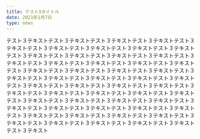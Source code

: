 ```yaml
---
title: テスト3タイトル
date: 2021年1月7日
type: news
---
```

テスト３テキストテスト３テキストテスト３テキストテスト３テキストテスト３テキストテスト３テキストテスト３テキストテスト３テキストテスト３テキストテスト３テキストテスト３テキストテスト３テキストテスト３テキストテスト３テキストテスト３テキストテスト３テキストテスト３テキストテスト３テキストテスト３テキストテスト３テキストテスト３テキストテスト３テキストテスト３テキストテスト３テキストテスト３テキストテスト３テキストテスト３テキストテスト３テキストテスト３テキストテスト３テキストテスト３テキストテスト３テキストテスト３テキストテスト３テキストテスト３テキストテスト３テキストテスト３テキストテスト３テキストテスト３テキストテスト３テキストテスト３テキストテスト３テキストテスト３テキストテスト３テキストテスト３テキストテスト３テキストテスト３テキストテスト３テキストテスト３テキストテスト３テキストテスト３テキストテスト３テキストテスト３テキストテスト３テキストテスト３テキスト